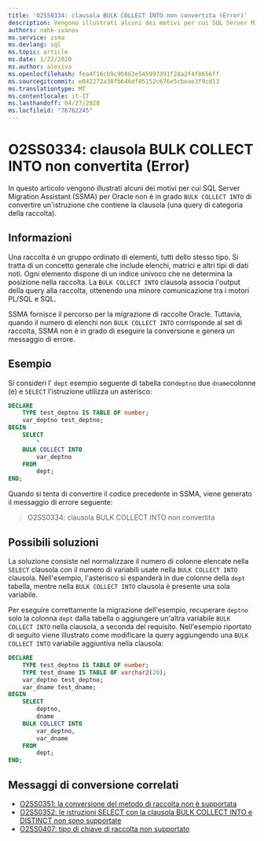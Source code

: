 ```yaml
---
title: 'O2SS0334: clausola BULK COLLECT INTO non convertita (Error)'
description: Vengono illustrati alcuni dei motivi per cui SQL Server Migration Assistant (SSMA) per Oracle non è in grado di convertire un'istruzione che contiene la clausola BULK COLLECT INTO.
authors: nahk-ivanov
ms.service: ssma
ms.devlang: sql
ms.topic: article
ms.date: 1/22/2020
ms.author: alexiva
ms.openlocfilehash: fea4f16cb9c9b863e545997d91f28a2f4f8656ff
ms.sourcegitcommit: e042272a38fb646df05152c676e5cbeae3f9cd13
ms.translationtype: MT
ms.contentlocale: it-IT
ms.lasthandoff: 04/27/2020
ms.locfileid: "76762245"
---
```

# <a name="o2ss0334-bulk-collect-into-clause-not-converted-error"></a>O2SS0334: clausola BULK COLLECT INTO non convertita (Error)

In questo articolo vengono illustrati alcuni dei motivi per cui SQL Server Migration Assistant (SSMA) per Oracle non è in grado `BULK COLLECT INTO` di convertire un'istruzione che contiene la clausola (una query di categoria della raccolta).

## <a name="background"></a>Informazioni

Una raccolta è un gruppo ordinato di elementi, tutti dello stesso tipo. Si tratta di un concetto generale che include elenchi, matrici e altri tipi di dati noti. Ogni elemento dispone di un indice univoco che ne determina la posizione nella raccolta. La `BULK COLLECT INTO` clausola associa l'output della query alla raccolta, ottenendo una minore comunicazione tra i motori PL/SQL e SQL.

SSMA fornisce il percorso per la migrazione di raccolte Oracle. Tuttavia, quando il numero di elenchi non `BULK COLLECT INTO` corrisponde al set di raccolta, SSMA non è in grado di eseguire la conversione e genera un messaggio di errore.

## <a name="example"></a>Esempio

Si consideri l' `dept` esempio seguente di tabella con`deptno` due `dname`colonne (e) e `SELECT` l'istruzione utilizza un asterisco:

```sql
DECLARE
    TYPE test_deptno IS TABLE OF number;
    var_deptno test_deptno;
BEGIN
    SELECT
        *
    BULK COLLECT INTO
        var_deptno
    FROM
        dept;
END;
```

Quando si tenta di convertire il codice precedente in SSMA, viene generato il messaggio di errore seguente:

> O2SS0334: clausola BULK COLLECT INTO non convertita

## <a name="possible-remedies"></a>Possibili soluzioni

La soluzione consiste nel normalizzare il numero di colonne elencate nella `SELECT` clausola con il numero di variabili usate nella `BULK COLLECT INTO` clausola. Nell'esempio, l'asterisco si espanderà in due colonne della `dept` tabella, mentre nella `BULK COLLECT INTO` clausola è presente una sola variabile.

Per eseguire correttamente la migrazione dell'esempio, recuperare `deptno` solo la colonna `dept` dalla tabella o aggiungere un'altra variabile `BULK COLLECT INTO` nella clausola, a seconda del requisito. Nell'esempio riportato di seguito viene illustrato come modificare la query aggiungendo una `BULK COLLECT INTO` variabile aggiuntiva nella clausola:

```sql
DECLARE
    TYPE test_deptno IS TABLE OF number;
    TYPE test_dname IS TABLE OF varchar2(20);
    var_deptno test_deptno;
    var_dname test_dname;
BEGIN
    SELECT
        deptno,
        dname
    BULK COLLECT INTO
        var_deptno,
        var_dname
    FROM
        dept;
END;
```

## <a name="related-conversion-messages"></a>Messaggi di conversione correlati

* [O2SS0351: la conversione del metodo di raccolta non è supportata](o2ss0351.md)
* [O2SS0352: le istruzioni SELECT con la clausola BULK COLLECT INTO e DISTINCT non sono supportate](o2ss0352.md)
* [O2SS0407: tipo di chiave di raccolta non supportato](o2ss0407.md)
